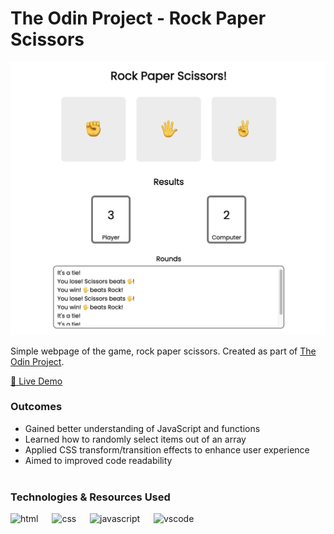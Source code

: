 # The Odin Project - Rock Paper Scissors

![Screenshot](./img/rps-screenshot.png)

Simple webpage of the game, rock paper scissors. Created as part of <a href="https://www.theodinproject.com/lessons/foundations-rock-paper-scissors">The Odin Project</a>. 

[🔗 Live Demo](https://ca-stella.github.io/odin-rps/)

### Outcomes
- Gained better understanding of JavaScript and functions
- Learned how to randomly select items out of an array
- Applied CSS transform/transition effects to enhance user experience 
- Aimed to improved code readability
<br><br>

### Technologies & Resources Used
<img src="https://cdn.jsdelivr.net/gh/devicons/devicon/icons/html5/html5-original.svg" alt="html" width="30" height="30"/> &emsp; <img src="https://cdn.jsdelivr.net/gh/devicons/devicon/icons/css3/css3-original.svg" alt="css" width="30" height="30"/> &emsp; <img src="https://cdn.jsdelivr.net/gh/devicons/devicon/icons/javascript/javascript-original.svg" alt="javascript" width="30" height="30"/> &emsp; <img src="https://cdn.jsdelivr.net/gh/devicons/devicon/icons/vscode/vscode-original.svg" alt="vscode" width="30" height="30"/> <br>